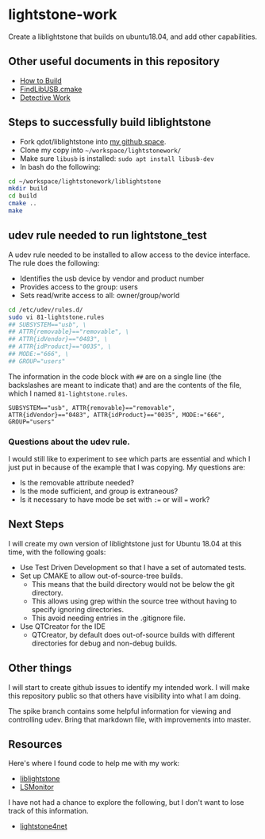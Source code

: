 # lightstone-work
Create a liblightstone that builds on ubuntu18.04, and add other capabilities.

## Other useful documents in this repository

- [How to Build](build.md)
- [FindLibUSB.cmake](support/README.md)
- [Detective Work](tools/README.md)

## Steps to successfully build liblightstone

- Fork qdot/liblightstone into [my github space](https://github.com/mtromp/liblightstone).
- Clone my copy into `~/workspace/lightstonework/`
- Make sure `libusb` is installed: `sudo apt install libusb-dev`
- In bash do the following:
```bash
cd ~/workspace/lightstonework/liblightstone
mkdir build
cd build
cmake ..
make
```

## udev rule needed to run lightstone_test

A udev rule needed to be installed to allow access to the
device interface. The rule does the following:

- Identifies the usb device by vendor and product number
- Provides access to the group: users
- Sets read/write access to all: owner/group/world

```bash
cd /etc/udev/rules.d/
sudo vi 81-lightstone.rules
## SUBSYSTEM=="usb", \
## ATTR{removable}=="removable", \
## ATTR{idVendor}=="0483", \
## ATTR{idProduct}=="0035", \
## MODE:="666", \
## GROUP="users"
```

The information in the code block with `##` are on a single
line (the backslashes are meant to indicate that) and are
the contents of the file, which I named `81-lightstone.rules`.

`SUBSYSTEM=="usb", ATTR{removable}=="removable", ATTR{idVendor}=="0483", ATTR{idProduct}=="0035", MODE:="666", GROUP="users"`

### Questions about the udev rule.
I would still like to experiment to see which parts are
essential and which I just put in because of the example
that I was copying. My questions are:
- Is the removable attribute needed?
- Is the mode sufficient, and group is extraneous?
- Is it necessary to have mode be set with `:=` or will `=` work?

## Next Steps

I will create my own version of liblightstone just for
Ubuntu 18.04 at this time, with the following goals:
- Use Test Driven Development so that I have a set of automated tests.
- Set up CMAKE to allow out-of-source-tree builds.
  - This means that the build directory would not be
    below the git directory.
  - This allows using grep within the source tree without having to specify ignoring directories.
  - This avoid needing entries in the .gitignore file.
- Use QTCreator for the IDE
  - QTCreator, by default does out-of-source builds with different directories for debug and non-debug builds.


## Other things

I will start to create github issues to identify my intended work. I will make this repository public so that others have visibility into what I am doing.

The spike branch contains some helpful information for viewing and controlling udev. Bring that markdown file, with improvements into master.

## Resources

Here's where I found code to help me with my work:

- [liblightstone](https://github.com/openyou/liblightstone)
- [LSMonitor](https://sourceforge.net/projects/lsm/files/lsm-v7)

I have not had a chance to explore the following, but I don't want to lose
track of this information.

- [lightstone4net](https://github.com/James-Lockwood/lightstone4net)
